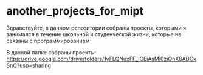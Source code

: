 # another_projects_for_mipt

Здравствуйте, в данном репозитории собраны проекты, которыми я занимался в течение школьной и студенческой жизни, которые не связаны с программированием

В данной папке собраны проекты: https://drive.google.com/drive/folders/1yFLQNuxFF_ICEiAsMi0ziQnX8ADCkSnC?usp=sharing  

